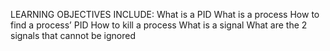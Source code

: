 LEARNING OBJECTIVES INCLUDE:
What is a PID
What is a process
How to find a process’ PID
How to kill a process
What is a signal
What are the 2 signals that cannot be ignored
